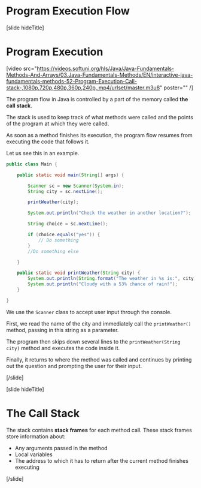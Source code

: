 # Program Execution Flow

[slide hideTitle]

# Program Execution

[video src="https://videos.softuni.org/hls/Java/Java-Fundamentals-Methods-And-Arrays/03.Java-Fundamentals-Methods/EN/interactive-java-fundamentals-methods-52-Program-Execution-Call-stack-,1080p,720p,480p,360p,240p,.mp4/urlset/master.m3u8" poster="" /]

The program flow in Java is controlled by a part of the memory called **the call stack**. 

The stack is used to keep track of what methods were called and the points of the program at which they were called.

As soon as a method finishes its execution, the program flow resumes from executing the code that follows it.

Let us see this in an example.

```java
public class Main {

    public static void main(String[] args) {

        Scanner sc = new Scanner(System.in);
        String city = sc.nextLine();

        printWeather(city);

        System.out.println("Check the weather in another location?");

        String choice = sc.nextLine();

        if (choice.equals("yes")) {
            // Do something
        }
        //Do something else

    }

    public static void printWeather(String city) {
        System.out.println(String.format("The weather in %s is:", city));
        System.out.println("Cloudy with a 53% chance of rain!");
    }

}
```

We use the `Scanner` class to accept user input through the console.

First, we read the name of the city and immediately call the `printWeather()` method, passing in this string as a parameter.

The program then skips down several lines to the `printWeather(String city)` method and executes the code inside it.

Finally, it returns to where the method was called and continues by printing out the question and prompting the user for their input.


[/slide]

[slide hideTitle]

# The Call Stack

The stack contains **stack frames** for each method call. These stack frames store information about:

- Any arguments passed in the method
- Local variables
- The address to which it has to return after the current method finishes executing



[/slide]
